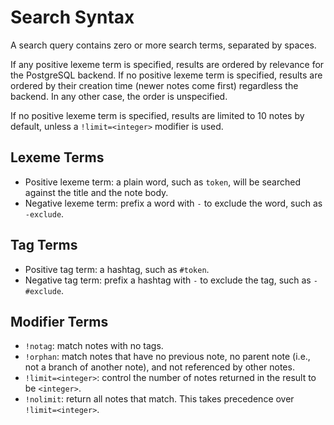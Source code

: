 # Search Syntax

A search query contains zero or more search terms, separated by spaces.

If any positive lexeme term is specified, results are ordered by relevance for the PostgreSQL backend.
If no positive lexeme term is specified, results are ordered by their creation time (newer notes come first) regardless
the backend.
In any other case, the order is unspecified.

If no positive lexeme term is specified, results are limited to 10 notes by default, unless a `!limit=<integer>`
modifier is used.

## Lexeme Terms

- Positive lexeme term: a plain word, such as `token`, will be searched against the title and the note body.
- Negative lexeme term: prefix a word with `-` to exclude the word, such as `-exclude`.

## Tag Terms

- Positive tag term: a hashtag, such as `#token`.
- Negative tag term: prefix a hashtag with `-` to exclude the tag, such as `-#exclude`.

## Modifier Terms

- `!notag`: match notes with no tags.
- `!orphan`: match notes that have no previous note, no parent note (i.e., not a branch of another note), and not
  referenced by other notes.
- `!limit=<integer>`: control the number of notes returned in the result to be `<integer>`.
- `!nolimit`: return all notes that match. This takes precedence over `!limit=<integer>`.